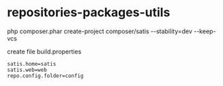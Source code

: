 repositories-packages-utils
===========================


php composer.phar create-project composer/satis --stability=dev --keep-vcs


create file build.properties

    satis.home=satis
    satis.web=web
    repo.config.folder=config
